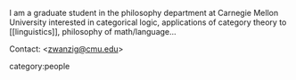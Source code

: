 I am a graduate student in the philosophy department at Carnegie Mellon University interested in categorical logic, applications of category theory to [[linguistics]], philosophy of math/language...

Contact: &lt;zwanzig@cmu.edu> 


category:people
